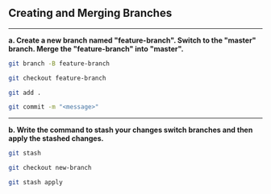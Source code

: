 ## Creating and Merging Branches 

<hr />

**a. Create a new branch named "feature-branch". Switch to the "master" branch. Merge the "feature-branch" into "master".** 


```bash
git branch -B feature-branch
```

```bash
git checkout feature-branch
```

```bash
git add .
```

```bash
git commit -m "<message>"
```
<!-- 
```bash
git push origin feature-branch:main
``` -->

<hr />

**b. Write the command to stash your changes switch branches and then apply the stashed changes.**

```bash
git stash
```

```bash
git checkout new-branch
```

```bash
git stash apply
```